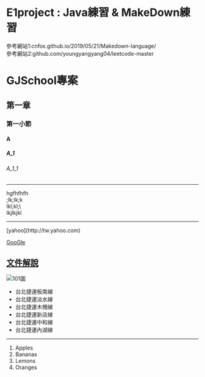 # E1project : Java練習 & MakeDown練習
參考網站1:cnfox.github.io/2019/05/21/Makedown-language/ <br>
參考網站2:github.com/youngyangyang04/leetcode-master
# GJSchool專案
## 第一章
### 第一小節
#### A
##### A_1
###### A_1_1
<hr>hgfhfhfh<br>
   ;lk;lk;k<br>
   lkl;kl;\<br>
   lkjlkjkl<br><hr>
[yahoo](http://tw.yahoo.com)

[GooGle](http://www.google.com) <br>
## [文件解說](blog/index.html) 
![101圖](pic/101.jpg)

<ul type="disk">
<li>台北捷運板南線</li>
<li>台北捷運淡水線</li>
<li>台北捷運木柵線</li>
<li>台北捷運新店線</li>
<li>台北捷運中和線</li>
<li>台北捷運內湖線</li>
</ul>

<hr>
<ol type="1">
<li>Apples</li>
<li>Bananas</li>
<li>Lemons</li>
<li>Oranges</li>
</ol>
